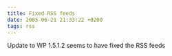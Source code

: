 ```yaml
---
title: Fixed RSS feeds
date: 2005-06-21 21:33:22 +0200
tags: rss
---
```


Update to WP 1.5.1.2 seems to have fixed the RSS feeds
